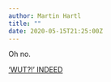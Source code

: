 ```yaml
---
author: Martin Hartl
title: ""
date: 2020-05-15T21:25:00Z
---
```

Oh no.

[‘WUT?!’ INDEED](https://daringfireball.net/linked/2020/05/15/slack-giphy)
